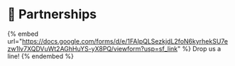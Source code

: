 # 💬 Partnerships

{% embed url="https://docs.google.com/forms/d/e/1FAIpQLSezkjdL2foN6kyrhekSU7ezw1lv7XQDVuWt2AGhHuYS-yX8PQ/viewform?usp=sf_link" %}
Drop us a line!
{% endembed %}

